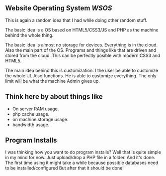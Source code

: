## Website Operating System _WSOS_  ##


This is again a random idea that I had while doing other random stuff.

The basic idea is a OS based on HTML5/CSS3/JS and PHP as the machine behind the whole thing.

The basic idea is almost no storage for devices. Everything is in the cloud. Also the main part of the OS. Programs and things like that are driven and stored from the cloud. This can be perfectly posible with modern CSS3 and HTML5.

The main idea behind this is customization. I the user be able to customize the whole UI. Also functions. He is able to customize everything. The only limit will be what the machine Admin gives up.

## Think here by about things like ##
- On server RAM usage.
- php cache usage.
- on machine storage usage.
- bandwidth usage.

## Program Installs ##

I was thinking how you want to do program installs? Well that is quite simple in my mind for now. Just upload/drop a PHP file in a folder. And it's done. The first time using it might take a while because possible databases need to be installed/configured But after that it should be done!
